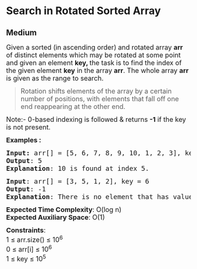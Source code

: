# Search in Rotated Sorted Array
## Medium
<div class="problems_problem_content__Xm_eO"><p><span style="font-size: 18px;">Given a sorted (in ascending order) and rotated array <strong>arr</strong> of distinct elements which may be rotated at some point and given an element <strong>key, </strong>the task is to find the index of the given element <strong>key</strong> in the array <strong>arr</strong>. The whole array </span><strong style="font-size: 18px;">arr </strong><span style="font-size: 18px;">is given as the range to search.</span></p>
<blockquote>
<p><span style="font-size: 18px;"><span style="font-size: 18px;">Rotation shifts elements of the array by a certain number of positions, with elements that fall off one end reappearing at the other end.</span></span></p>
</blockquote>
<p><span style="font-size: 18px;">Note:- 0-based indexing is followed &amp; returns <strong>-1</strong> if the key is not present.</span></p>
<p><span style="font-size: 18px;"><strong>Examples :</strong></span></p>
<pre><span style="font-size: 18px;"><strong>Input: </strong>arr[] = [5, 6, 7, 8, 9, 10, 1, 2, 3], key = 10
<strong>Output</strong>: 5
<strong>Explanation</strong>: 10 is found at index 5.</span></pre>
<pre><span style="font-size: 18px;"><strong>Input</strong>: arr[] = [3, 5, 1, 2], key = 6</span><span style="font-size: 18px;"><strong>
Output</strong>: -1</span><span style="font-size: 18px;"><strong>
Explanation</strong>: There is no element that has value 6.</span></pre>
<p><span style="font-size: 18px;"><strong>Expected Time Complexity</strong>: O(log n)<br><strong>Expected Auxiliary Space</strong>: O(1)</span></p>
<p><span style="font-size: 18px;"><strong>Constraints</strong>:<br>1 ≤ arr.size() ≤ 10<sup>6</sup><br>0 ≤ arr[i] ≤ 10<sup>6</sup><br>1 ≤ key ≤ 10<sup>5</sup></span></p></div>